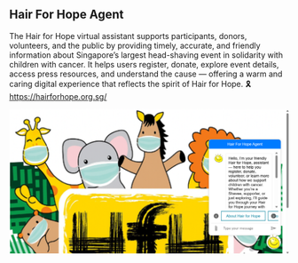 ## Hair For Hope Agent
The Hair for Hope virtual assistant supports participants, donors, volunteers, and the public by providing timely, accurate, and friendly information about Singapore’s largest head-shaving event in solidarity with children with cancer. It helps users register, donate, explore event details, access press resources, and understand the cause — offering a warm and caring digital experience that reflects the spirit of Hair for Hope. 🎗️ https://hairforhope.org.sg/

 ![Alt Text](https://github.com/bacdillon/Copilot-Studio-Agents/blob/main/Hair%20For%20Hope%20Agent/img/main.png)
